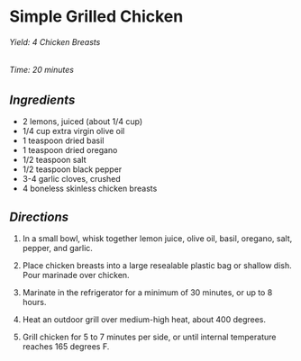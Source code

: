 #   Simple Grilled Chicken

######  Yield:  4 Chicken Breasts
######  Time:   20 minutes

##  *Ingredients*
- 2 lemons, juiced (about 1/4 cup)
- 1/4 cup extra virgin olive oil
- 1 teaspoon dried basil
- 1 teaspoon dried oregano
- 1/2 teaspoon salt
- 1/2 teaspoon black pepper
- 3-4 garlic cloves, crushed
- 4 boneless skinless chicken breasts

##  *Directions*
1. In a small bowl, whisk together lemon juice, olive oil, basil, oregano, salt, pepper, and garlic.

2. Place chicken breasts into a large resealable plastic bag or shallow dish. Pour marinade over chicken.

3. Marinate in the refrigerator for a minimum of 30 minutes, or up to 8 hours.

4. Heat an outdoor grill over medium-high heat, about 400 degrees.

5. Grill chicken for 5 to 7 minutes per side, or until internal temperature reaches 165 degrees F.